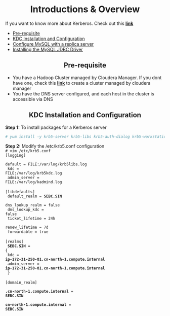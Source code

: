 # <center> Introductions & Overview </center>
If you want to know more about Kerberos. Check out this [**link**](https://access.redhat.com/documentation/en-US/Red_Hat_Enterprise_Linux/6/html/Managing_Smart_Cards/Using_Kerberos.html)<br>
* <a href="#intro_1"/> Pre-requisite
* <a href="#intro_2"/> KDC Installation and Configuration
* <a href="#intro_3"/> Configure MySQL with a replica server
* <a href="#intro_4"/> Installing the MySQL JDBC Driver


## <center> <a name="intro_1"/> Pre-requisite
* You have a Hadoop Cluster managed by Cloudera Manager. If you dont have one, check this [**link**](https://github.com/rainy/cloudera-install-guide/blob/master/Cloudera%20Installation.md) to create a cluster managed by cloudera manager
* You have the DNS server configured, and each host in the cluster is accessible via DNS<p>


## <center> <a name="intro_2"/> KDC Installation and Configuration
**Step 1:** To install packages for a Kerberos server <br>
```bash
# yum install -y krb5-server krb5-libs krb5-auth-dialog krb5-workstation
```

**Step 2:** Modify the /etc/krb5.conf configuration <br>
<code># vim /etc/krb5.conf</code><br>
<code>[logging]</code><br>
<code> default = FILE:/var/log/krb5libs.log</code><br>
<code> kdc = FILE:/var/log/krb5kdc.log</code><br>
<code> admin_server = FILE:/var/log/kadmind.log</code><br>
<br>
<code>[libdefaults]</code><br>
<code> default_realm = **SEBC.SIN**</code><br>
<code> dns_lookup_realm = false</code><br>
<code> dns_lookup_kdc = false</code><br>
<code> ticket_lifetime = 24h</code><br>
<code> renew_lifetime = 7d</code><br>
<code> forwardable = true</code><br>
<br>
<code>[realms]</code><br>
<code> **SEBC.SIN** = {</code><br>
<code>  kdc = **ip-172-31-250-81.cn-north-1.compute.internal**</code><br>
<code>  admin_server = **ip-172-31-250-81.cn-north-1.compute.internal**</code><br>
<code> }</code><br>
<br>
<code>[domain_realm]</code><br>
<code> **.cn-north-1.compute.internal** = **SEBC.SIN**</code><br>
<code> **cn-north-1.compute.internal** = **SEBC.SIN**</code><p>




